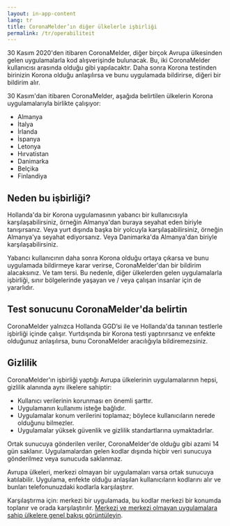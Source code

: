 ```yaml
---
layout: in-app-content
lang: tr
title: CoronaMelder’ın diğer ülkelerle işbirliği
permalink: /tr/operabiliteit
---
```

30 Kasım 2020'den itibaren CoronaMelder, diğer birçok Avrupa ülkesinden gelen uygulamalarla kod alışverişinde bulunacak. Bu, iki CoronaMelder kullanıcısı arasında olduğu gibi yapılacaktır. Daha sonra Korona testinden birinizin Korona olduğu anlaşılırsa ve bunu uygulamada bildirirse, diğeri bir bildirim alır.

30 Kasım'dan itibaren CoronaMelder, aşağıda belirtilen ülkelerin Korona uygulamalarıyla birlikte çalışıyor:

- Almanya
- İtalya
- İrlanda
- İspanya
- Letonya
- Hırvatistan
- Danimarka
- Belçika
- Finlandiya

## Neden bu işbirliği?

Hollanda'da bir Korona uygulamasının yabancı bir kullanıcısıyla karşılaşabilirsiniz, örneğin Almanya'dan buraya seyahat eden biriyle tanışırsanız. Veya yurt dışında başka bir yolcuyla karşılaşabilirsiniz, örneğin Almanya'ya seyahat ediyorsanız. Veya Danimarka'da Almanya'dan biriyle karşılaşabilirsiniz.

Yabancı kullanıcının daha sonra Korona olduğu ortaya çıkarsa ve bunu uygulamada bildirmeye karar verirse, CoronaMelder'dan bir bildirim alacaksınız. Ve tam tersi. Bu nedenle, diğer ülkelerden gelen uygulamalarla işbirliği, sınır bölgelerinde yaşayan ve / veya çalışan insanlar için de yararlıdır.

## Test sonucunu CoronaMelder'da belirtin

CoronaMelder yalnızca Hollanda GGD’si ile ve Hollanda'da tanınan testlerle işbirliği içinde çalışır. Yurtdışında bir Korona testi yaptırırsanız ve enfekte olduğunuz anlaşılırsa, bunu CoronaMelder aracılığıyla bildiremezsiniz.

## Gizlilik

CoronaMelder'ın işbirliği yaptığı Avrupa ülkelerinin uygulamalarının hepsi, gizlilik alanında aynı ilkelere sahiptir:

- Kullanıcı verilerinin korunması en önemli şarttır.
- Uygulamanın kullanımı isteğe bağlıdır.
- Uygulamalar konum verilerini toplamaz; böylece kullanıcıların nerede olduğunu bilmezler.
- Uygulamalar yüksek güvenlik ve gizlilik standartlarına uymaktadırlar.

Ortak sunucuya gönderilen veriler, CoronaMelder'de olduğu gibi azami 14 gün saklanır. Uygulamalardan gelen kodlar dışında hiçbir veri sunucuya gönderilmez veya sunucuda saklanmaz.

Avrupa ülkeleri, merkezi olmayan bir uygulamaları varsa ortak sunucuya katılabilir. Uygulama, enfekte  olduğu anlaşılan kullanıcıların kodlarını alır ve bunları telefonunuzdaki kodlarla karşılaştırır.

Karşılaştırma için: merkezi bir uygulamada, bu kodlar merkezi bir konumda toplanır ve orada karşılaştırılır. [Merkezi ve merkezi olmayan uygulamalara sahip ülkelere genel bakışı görüntüleyin](https://ec.europa.eu/info/live-work-travel-eu/health/coronavirus-response/travel-during-coronavirus-pandemic/how-tracing-and-warning-apps-can-help-during-pandemic_en).
